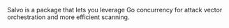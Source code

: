 Salvo is a package that lets you leverage Go concurrency for attack vector orchestration and more efficient scanning.  